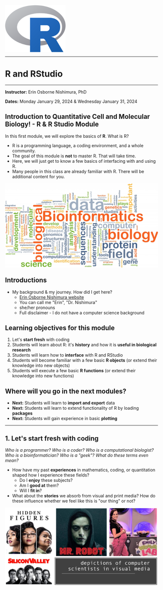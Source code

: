 

<img  align="center" src="webContent/1200px-R_logo.svg.png" width="200" >

----

# R and RStudio

----

**Instructor:** Erin Osborne Nishimura, PhD

**Dates:** Monday January 29, 2024 & Wednesday January 31, 2024

## Introduction to Quantitative Cell and Molecular Biology! - R & R Studio Module

In this first module, we will explore the basics of **R**. What is R? 
  * R is a programming language, a coding environment, and a whole community. 
  * The goal of this module is __not__ to master R. That will take time. 
  * Here, we will just get to know a few basics of interfacing with and using R. 
  * Many people in this class are already familiar with R. There will be additional content for you. 

<img  align="center" src="webContent/bigstock-background-concept-wordcloud.jpg" width="800" >


## Introductions

  * My background & my journey. How did I get here?
    * [Erin Osborne Nishimura website](https://onishlab.colostate.edu/home-page/erin-osborne-nishimura/)
    * You can call me "Erin", "Dr. Nishimura"
    * she/her pronouns
    * Full disclaimer - I do not have a computer science background
  

## Learning objectives for this module

  1. Let's **start fresh** with coding
  2. Students will learn about R: it's **history** and how it is **useful in biological research**
  3. Students will learn how to **interface** with R and RStudio
  4. Students will become familiar with a few basic **R objects** (or extend their knowledge into new objects)
  5. Students will execute a few basic **R functions** (or extend their knowledge into new functions)
  
## Where will you go in the next modules?
  * **Next:** Students will learn to **import and export** data
  * **Next:** Students will learn to extend functionality of R by loading **packages**
  * **Next:** Students will gain experience in basic **plotting**


-----

## 1. Let's **start fresh** with coding

*Who is a programmer? Who is a coder? Who is a computational biologist? Who is a bioinformatician? Who is a "geek"? What do these terms even mean?*

  * How have my past **experiences** in mathematics, coding, or quantitation shaped how I experience these fields? 
    * Do I **enjoy** these subjects?
    * Am I **good at** them?
    * Will I **fit in**?
  * What about the **stories** we absorb from visual and print media? How do these influence whether we feel like this is "our thing" or not?
  
<img align="center" src="webContent/MediaDepictions.jpg" width="800" >
  



